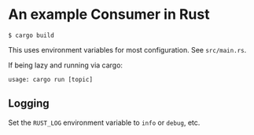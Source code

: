 # An example Consumer in Rust

```
$ cargo build
```

This uses environment variables for most configuration. See `src/main.rs`.

If being lazy and running via cargo:

```
usage: cargo run [topic]
```

## Logging
Set the `RUST_LOG` environment variable to `info` or `debug`, etc.
